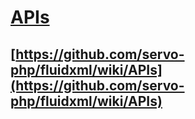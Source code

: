 # [APIs](https://github.com/servo-php/fluidxml/wiki/APIs)
## [https://github.com/servo-php/fluidxml/wiki/APIs](https://github.com/servo-php/fluidxml/wiki/APIs)
